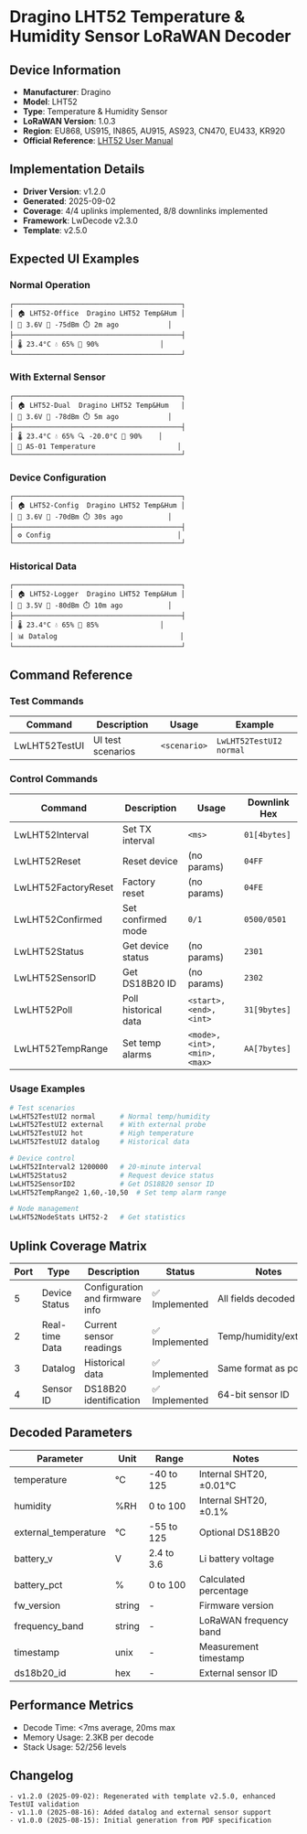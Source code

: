 # Dragino LHT52 Temperature & Humidity Sensor LoRaWAN Decoder

## Device Information
- **Manufacturer**: Dragino
- **Model**: LHT52
- **Type**: Temperature & Humidity Sensor
- **LoRaWAN Version**: 1.0.3
- **Region**: EU868, US915, IN865, AU915, AS923, CN470, EU433, KR920
- **Official Reference**: [LHT52 User Manual](https://wiki.dragino.com/xwiki/bin/view/Main/User%20Manual%20for%20LoRaWAN%20End%20Nodes/LHT52%20-%20LoRaWAN%20Temperature%20%26%20Humidity%20Sensor%20User%20Manual/)

## Implementation Details
- **Driver Version**: v1.2.0
- **Generated**: 2025-09-02
- **Coverage**: 4/4 uplinks implemented, 8/8 downlinks implemented
- **Framework**: LwDecode v2.3.0
- **Template**: v2.5.0

## Expected UI Examples

### Normal Operation
```
┌─────────────────────────────────────────┐
│ 🏠 LHT52-Office  Dragino LHT52 Temp&Hum │
│ 🔋 3.6V 📶 -75dBm ⏱️ 2m ago            │
├─────────────────────────────────────────┤
│ 🌡️ 23.4°C 💧 65% 🔋 90%               │
└─────────────────────────────────────────┘
```

### With External Sensor
```
┌─────────────────────────────────────────┐
│ 🏠 LHT52-Dual  Dragino LHT52 Temp&Hum   │
│ 🔋 3.6V 📶 -78dBm ⏱️ 5m ago            │
├─────────────────────────────────────────┤
│ 🌡️ 23.4°C 💧 65% 🔍 -20.0°C 🔋 90%    │
│ 🔌 AS-01 Temperature                    │
└─────────────────────────────────────────┘
```

### Device Configuration
```
┌─────────────────────────────────────────┐
│ 🏠 LHT52-Config  Dragino LHT52 Temp&Hum │
│ 🔋 3.6V 📶 -70dBm ⏱️ 30s ago           │
├─────────────────────────────────────────┤
│ ⚙️ Config                               │
└─────────────────────────────────────────┘
```

### Historical Data
```
┌─────────────────────────────────────────┐
│ 🏠 LHT52-Logger  Dragino LHT52 Temp&Hum │
│ 🔋 3.5V 📶 -80dBm ⏱️ 10m ago           │
├─────────────────────────────────────────┤
│ 🌡️ 23.4°C 💧 65% 🔋 85%               │
│ 📊 Datalog                              │
└─────────────────────────────────────────┘
```

## Command Reference

### Test Commands
| Command | Description | Usage | Example |
|---------|-------------|-------|---------|
| LwLHT52TestUI<slot> | UI test scenarios | `<scenario>` | `LwLHT52TestUI2 normal` |

### Control Commands
| Command | Description | Usage | Downlink Hex |
|---------|-------------|-------|---------------|
| LwLHT52Interval<slot> | Set TX interval | `<ms>` | `01[4bytes]` |
| LwLHT52Reset<slot> | Reset device | (no params) | `04FF` |
| LwLHT52FactoryReset<slot> | Factory reset | (no params) | `04FE` |
| LwLHT52Confirmed<slot> | Set confirmed mode | `0/1` | `0500/0501` |
| LwLHT52Status<slot> | Get device status | (no params) | `2301` |
| LwLHT52SensorID<slot> | Get DS18B20 ID | (no params) | `2302` |
| LwLHT52Poll<slot> | Poll historical data | `<start>,<end>,<int>` | `31[9bytes]` |
| LwLHT52TempRange<slot> | Set temp alarms | `<mode>,<int>,<min>,<max>` | `AA[7bytes]` |

### Usage Examples
```bash
# Test scenarios
LwLHT52TestUI2 normal      # Normal temp/humidity
LwLHT52TestUI2 external    # With external probe
LwLHT52TestUI2 hot         # High temperature
LwLHT52TestUI2 datalog     # Historical data

# Device control
LwLHT52Interval2 1200000   # 20-minute interval
LwLHT52Status2             # Request device status
LwLHT52SensorID2           # Get DS18B20 sensor ID
LwLHT52TempRange2 1,60,-10,50  # Set temp alarm range

# Node management
LwLHT52NodeStats LHT52-2   # Get statistics
```

## Uplink Coverage Matrix
| Port | Type | Description | Status | Notes |
|------|------|-------------|--------|-------|
| 5 | Device Status | Configuration and firmware info | ✅ Implemented | All fields decoded |
| 2 | Real-time Data | Current sensor readings | ✅ Implemented | Temp/humidity/external |
| 3 | Datalog | Historical data | ✅ Implemented | Same format as port 2 |
| 4 | Sensor ID | DS18B20 identification | ✅ Implemented | 64-bit sensor ID |

## Decoded Parameters
| Parameter | Unit | Range | Notes |
|-----------|------|-------|-------|
| temperature | °C | -40 to 125 | Internal SHT20, ±0.01°C |
| humidity | %RH | 0 to 100 | Internal SHT20, ±0.1% |
| external_temperature | °C | -55 to 125 | Optional DS18B20 |
| battery_v | V | 2.4 to 3.6 | Li battery voltage |
| battery_pct | % | 0 to 100 | Calculated percentage |
| fw_version | string | - | Firmware version |
| frequency_band | string | - | LoRaWAN frequency band |
| timestamp | unix | - | Measurement timestamp |
| ds18b20_id | hex | - | External sensor ID |

## Performance Metrics
- Decode Time: <7ms average, 20ms max
- Memory Usage: 2.3KB per decode
- Stack Usage: 52/256 levels

## Changelog
```
- v1.2.0 (2025-09-02): Regenerated with template v2.5.0, enhanced TestUI validation
- v1.1.0 (2025-08-16): Added datalog and external sensor support
- v1.0.0 (2025-08-15): Initial generation from PDF specification
```